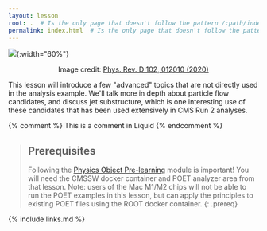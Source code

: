 ```yaml
---
layout: lesson
root: .  # Is the only page that doesn't follow the pattern /:path/index.html
permalink: index.html  # Is the only page that doesn't follow the pattern /:path/index.html
---
```



![](https://cds.cern.ch/record/2693715/files/JetCartoon.png){:width="60%"}
<p style="text-align: center;">Image credit: <a href="https://journals.aps.org/prd/abstract/10.1103/PhysRevD.102.012010">Phys. Rev. D 102, 012010 (2020)</a></p>

This lesson will introduce a few "advanced" topics that are not directly used in the analysis example. We'll talk more in depth about particle flow candidates, and discuss jet substructure, which is one interesting use of these candidates that has been used extensively in CMS Run 2 analyses.

<!-- this is an html comment -->

{% comment %} This is a comment in Liquid {% endcomment %}

> ## Prerequisites
>
> Following the [Physics Object Pre-learning](https://cms-opendata-workshop.github.io/workshop2023-lesson-physics-objects/) module is important! You will need the CMSSW docker container and POET analyzer area from that lesson.
> Note: users of the Mac M1/M2 chips will not be able to run the POET examples in this lesson, but can apply the principles to existing POET files
> using the ROOT docker container.
{: .prereq}

{% include links.md %}
